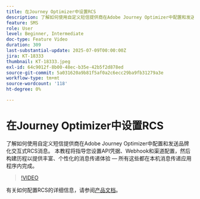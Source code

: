 ```yaml
---
title: 在Journey Optimizer中设置RCS
description: 了解如何使用自定义短信提供商在Adobe Journey Optimizer中配置和发送品牌化交互式RCS消息。 本教程将指导您设置API凭据、Webhook和渠道配置，然后构建历程以提供丰富、个性化的消息传递体验 — 所有这些都在本机消息传递应用程序内完成。
feature: SMS
role: User
level: Beginner, Intermediate
doc-type: Feature Video
duration: 309
last-substantial-update: 2025-07-09T00:00:00Z
jira: KT-18333
thumbnail: KT-18333.jpeg
exl-id: 64c9012f-8b00-48ec-b35e-42b5f2d878ed
source-git-commit: 5a031620a9b81f5af0a2c6ecc29ba9fb31279a3e
workflow-type: tm+mt
source-wordcount: '118'
ht-degree: 0%

---
```


# 在Journey Optimizer中设置RCS

了解如何使用自定义短信提供商在Adobe Journey Optimizer中配置和发送品牌化交互式RCS消息。 本教程将指导您设置API凭据、Webhook和渠道配置，然后构建历程以提供丰富、个性化的消息传递体验 — 所有这些都在本机消息传递应用程序内完成。

>[!VIDEO](https://video.tv.adobe.com/v/3464755/?learn=on&enablevpops)

有关如何配置RCS的详细信息，请参阅[产品文档](https://experienceleague.adobe.com/en/docs/journey-optimizer/using/channels/sms/configure-sms/sms-configuration)。
